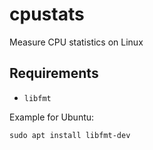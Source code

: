# cpustats
Measure CPU statistics on Linux

## Requirements

- `libfmt`

Example for Ubuntu:

```
sudo apt install libfmt-dev
```
